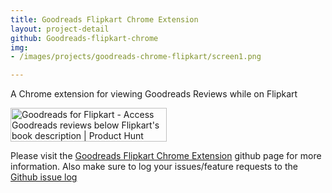 ```yaml
---
title: Goodreads Flipkart Chrome Extension
layout: project-detail
github: Goodreads-flipkart-chrome
img:
- /images/projects/goodreads-chrome-flipkart/screen1.png

---
```






A Chrome extension for viewing Goodreads Reviews while on Flipkart

<a href="https://www.producthunt.com/posts/goodreads-for-flipkart?utm_source=badge-featured&utm_medium=badge&utm_souce=badge-goodreads-for-flipkart" target="_blank"><img src="https://api.producthunt.com/widgets/embed-image/v1/featured.svg?post_id=167633&theme=dark" alt="Goodreads for Flipkart - Access Goodreads reviews below Flipkart's book description | Product Hunt" style="width: 250px; height: 54px;" width="250" height="54" /></a>
	 
Please visit the [Goodreads Flipkart Chrome Extension](https://github.com/madhur/Goodreads-flipkart-chrome) github page for more information. Also make sure to log your issues/feature requests to the [Github issue log](https://github.com/madhur/Goodreads-flipkart-chrome/issues?state=open)

